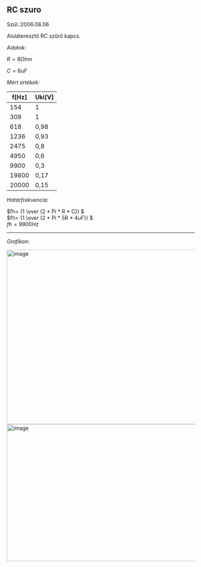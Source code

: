 RC szuro
---
Szül.:2006.08.06

Aluláteresztő RC szűrő kapcs.

*Adatok:*

$R=8 Ohm$

$C=6 uF$

*Mért értékek:*

|f[Hz]|Uki[V]|
|-----|------|
| 154 |   1  |
| 309 |   1  |
|618|0,98|
|1236|0,93|
|2475|0,8|
|4950|0,6|
|9900|0,3|
|19800|0,17|
|20000|0,15|

*Határfrekvencia:*

$fh= {1 \over (2 * Pi * R * C)} $   
$fh= {1 \over (2 * Pi * 5R * 4uF)} $  
$fh=9900Hz$

---
*Grafikon:*

<img width="754" height="466" alt="image" src="https://github.com/user-attachments/assets/9d102ea8-4fab-44f7-aea9-78e58100171a" />

<img width="773" height="366" alt="image" src="https://github.com/user-attachments/assets/11c683f1-e855-44bf-bd6b-15c1eff0c422" />
